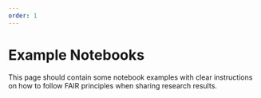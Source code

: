 ```yaml
---
order: 1
---
```

# Example Notebooks

This page should contain some notebook examples with clear instructions on how to follow FAIR principles when sharing research results.